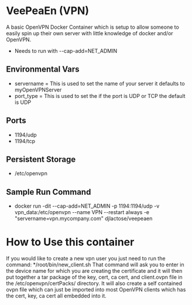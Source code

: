 # VeePeaEn (VPN)
A basic OpenVPN Docker Container which is setup to allow someone to easily spin up their own server with little knowledge of docker and/or OpenVPN.
* Needs to run with --cap-add=NET_ADMIN
## Environmental Vars
* servername = This is used to set the name of your server it defaults to myOpenVPNServer
* port_type = This is used to set the if the port is UDP or TCP the default is UDP
## Ports
* 1194/udp
* 1194/tcp
## Persistent Storage 
* /etc/openvpn
## Sample Run Command
* docker run -dit --cap-add=NET_ADMIN -p 1194:1194/udp -v vpn_data:/etc/openvpn --name VPN --restart always -e "servername=vpn.mycompany.com" djlactose/veepeaen
# How to Use this container
If you would like to create a new vpn user you just need to run the command:
*/root/bin/new_client.sh
That command will ask you to enter in the device name for which you are creating the certificate and it will then put together a tar package of the key, cert, ca cert, and client.ovpn file in the /etc/openvpn/certPacks/ directory.  It will also create a self contained ovpn file which can just be imported into most OpenVPN clients which has the cert, key, ca cert all embedded into it.
